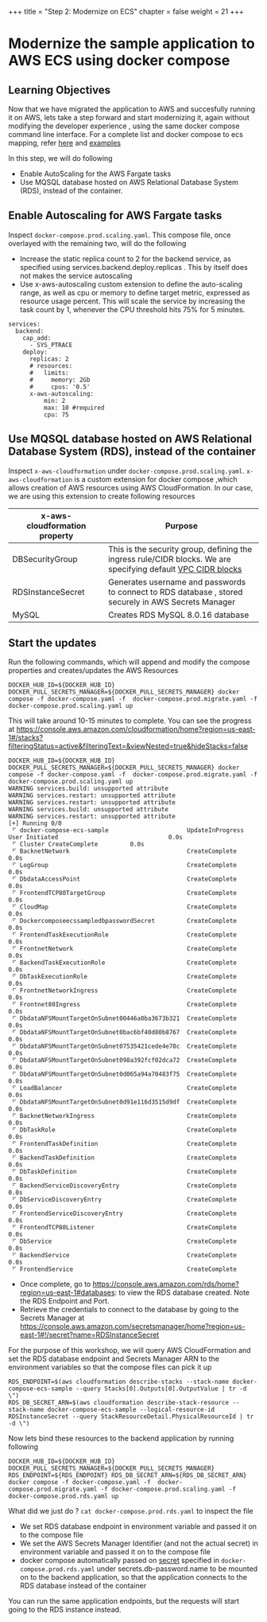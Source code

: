 +++
title = "Step 2: Modernize on ECS"
chapter = false
weight = 21
+++

# Modernize the sample application to AWS ECS using docker compose

## Learning Objectives

Now that we have migrated the application to AWS and succesfully running it on AWS, lets take a step forward and start modernizing it, again without modifying the developer experience , using the same docker compose command line interface. For a complete list and docker compose to ecs mapping, refer [here](https://docs.docker.com/cloud/ecs-compose-features/) and [examples](https://docs.docker.com/cloud/ecs-compose-examples/)

In this step, we will do following

* Enable AutoScaling for the AWS Fargate tasks
* Use MQSQL database hosted on AWS Relational Database System (RDS), instead of the container.


## Enable Autoscaling for AWS Fargate tasks

Inspect `docker-compose.prod.scaling.yaml`. This compose file, once overlayed with the remaining two, will do the following

* Increase the static replica count to 2 for the backend service, as specified using services.backend.deploy.replicas . This by itself does not makes the service autoscaling
* Use x-aws-autoscaling custom extension to define the auto-scaling range, as well as cpu or memory to define target metric, expressed as resource usage percent. This will scale the service by increasing the task count by 1, whenever the CPU threshold hits 75% for 5 minutes.

```
services:
  backend:
    cap_add: 
      - SYS_PTRACE
    deploy:
      replicas: 2
      # resources:
      #   limits:
      #     memory: 2Gb
      #     cpus: '0.5'
      x-aws-autoscaling:
          min: 2
          max: 10 #required
          cpu: 75
```

## Use MQSQL database hosted on AWS Relational Database System (RDS), instead of the container

Inspect `x-aws-cloudformation` under `docker-compose.prod.scaling.yaml`. `x-aws-cloudformation` is a custom extension for docker compose ,which allows creation of AWS resources using AWS CloudFormation. In our case, we are using this extension to create following resources

x-aws-cloudformation property | Purpose 
--- | --- 
DBSecurityGroup | This is the security group, defining the ingress rule/CIDR blocks. We are specifying default [VPC CIDR blocks](https://docs.aws.amazon.com/vpc/latest/userguide/default-vpc.html)
RDSInstanceSecret | Generates username and passwords to connect to RDS database , stored securely in AWS Secrets Manager
MySQL | Creates RDS MySQL 8.0.16 database 

## Start the updates

Run the following commands, which will append and modify the compose properties and creates/updates the AWS Resources

```
DOCKER_HUB_ID=${DOCKER_HUB_ID} DOCKER_PULL_SECRETS_MANAGER=${DOCKER_PULL_SECRETS_MANAGER} docker compose -f docker-compose.yaml -f  docker-compose.prod.migrate.yaml -f docker-compose.prod.scaling.yaml up
```

This will take around 10-15 minutes to complete. You can see the progress at https://console.aws.amazon.com/cloudformation/home?region=us-east-1#/stacks?filteringStatus=active&filteringText=&viewNested=true&hideStacks=false

```
DOCKER_HUB_ID=${DOCKER_HUB_ID} DOCKER_PULL_SECRETS_MANAGER=${DOCKER_PULL_SECRETS_MANAGER} docker compose -f docker-compose.yaml -f  docker-compose.prod.migrate.yaml -f docker-compose.prod.scaling.yaml up
WARNING services.build: unsupported attribute        
WARNING services.restart: unsupported attribute      
WARNING services.restart: unsupported attribute      
WARNING services.build: unsupported attribute        
WARNING services.restart: unsupported attribute      
[+] Running 0/0
 ⠋ docker-compose-ecs-sample                      UpdateInProgress User Initiated                               0.0s
 ⠋ Cluster CreateComplete         0.0s
 ⠋ BacknetNetwork                                 CreateComplete         0.0s
 ⠋ LogGroup                                       CreateComplete         0.0s
 ⠋ DbdataAccessPoint                              CreateComplete         0.0s
 ⠋ FrontendTCP80TargetGroup                       CreateComplete         0.0s
 ⠋ CloudMap                                       CreateComplete         0.0s
 ⠋ DockercomposeecssampledbpasswordSecret         CreateComplete         0.0s
 ⠋ FrontendTaskExecutionRole                      CreateComplete         0.0s
 ⠋ FrontnetNetwork                                CreateComplete         0.0s
 ⠋ BackendTaskExecutionRole                       CreateComplete         0.0s
 ⠋ DbTaskExecutionRole                            CreateComplete         0.0s
 ⠋ FrontnetNetworkIngress                         CreateComplete         0.0s
 ⠋ Frontnet80Ingress                              CreateComplete         0.0s
 ⠋ DbdataNFSMountTargetOnSubnet00446a0ba3673b321  CreateComplete         0.0s
 ⠋ DbdataNFSMountTargetOnSubnet0bac6bf40d80b8767  CreateComplete         0.0s
 ⠋ DbdataNFSMountTargetOnSubnet07535421cede4e78c  CreateComplete         0.0s
 ⠋ DbdataNFSMountTargetOnSubnet098a392fcf02dca72  CreateComplete         0.0s
 ⠋ DbdataNFSMountTargetOnSubnet0d065a94a70483f75  CreateComplete         0.0s
 ⠋ LoadBalancer                                   CreateComplete         0.0s
 ⠋ DbdataNFSMountTargetOnSubnet0d91e116d3515d9df  CreateComplete         0.0s
 ⠋ BacknetNetworkIngress                          CreateComplete         0.0s
 ⠋ DbTaskRole                                     CreateComplete         0.0s
 ⠋ FrontendTaskDefinition                         CreateComplete         0.0s
 ⠋ BackendTaskDefinition                          CreateComplete         0.0s
 ⠋ DbTaskDefinition                               CreateComplete         0.0s
 ⠋ BackendServiceDiscoveryEntry                   CreateComplete         0.0s
 ⠋ DbServiceDiscoveryEntry                        CreateComplete         0.0s
 ⠋ FrontendServiceDiscoveryEntry                  CreateComplete         0.0s
 ⠋ FrontendTCP80Listener                          CreateComplete         0.0s
 ⠋ DbService                                      CreateComplete         0.0s
 ⠋ BackendService                                 CreateComplete         0.0s
 ⠋ FrontendService                                CreateComplete       
 ```

* Once complete, go to https://console.aws.amazon.com/rds/home?region=us-east-1#databases: to view the RDS database created. Note the RDS Endpoint and Port.
* Retrieve the credentials to connect to the database by going to the Secrets Manager at https://console.aws.amazon.com/secretsmanager/home?region=us-east-1#!/secret?name=RDSInstanceSecret

For the purpose of this workshop, we will query AWS CloudFormation and set the RDS database endpoint and Secrets Manager ARN to the environment variables so that the compose files can pick it up

```
RDS_ENDPOINT=$(aws cloudformation describe-stacks --stack-name docker-compose-ecs-sample --query Stacks[0].Outputs[0].OutputValue | tr -d \")
RDS_DB_SECRET_ARN=$(aws cloudformation describe-stack-resource --stack-name docker-compose-ecs-sample --logical-resource-id RDSInstanceSecret --query StackResourceDetail.PhysicalResourceId | tr -d \")
```

Now lets bind these resources to the backend application by running following

```
DOCKER_HUB_ID=${DOCKER_HUB_ID} DOCKER_PULL_SECRETS_MANAGER=${DOCKER_PULL_SECRETS_MANAGER} RDS_ENDPOINT=${RDS_ENDPOINT} RDS_DB_SECRET_ARN=${RDS_DB_SECRET_ARN} docker compose -f docker-compose.yaml -f  docker-compose.prod.migrate.yaml -f docker-compose.prod.scaling.yaml -f docker-compose.prod.rds.yaml up
```

What did we just do ? `cat docker-compose.prod.rds.yaml` to inspect the file

* We set RDS database endpoint in environment variable and passed it on to the compose file
* We set the AWS Secrets Manager Identifier (and not the actual secret) in environment variable and passed it on to the compose file
* docker compose automatically passed on [secret](https://docs.docker.com/cloud/ecs-compose-examples/#secrets) specified in  `docker-compose.prod.rds.yaml` under secrets.db-password.name to be mounted on to the backend application, so that the application connects to the RDS database instead of the container


You can run the same application endpoints, but the requests will start going to the RDS instance instead.